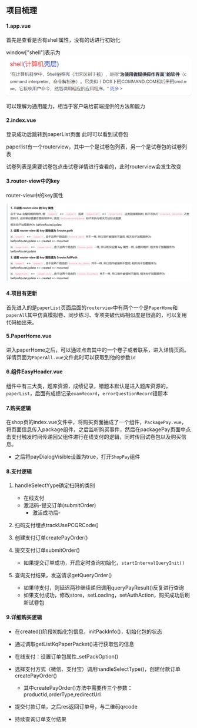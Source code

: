## 项目梳理

#### 1.app.vue

首先是查看是否有shell属性，没有的话进行初始化

window["shell"]表示为![image-20221011161314664](../img/image-20221011161314664.png)

可以理解为通用能力，相当于客户端给前端提供的方法和能力

#### 2.index.vue

登录成功后跳转到paperList页面 此时可以看到试卷包

paperlist有一个routerview，其中一个是试卷包列表，另一个是试卷包的试卷列表

试卷列表是需要试卷包点击试卷详情进行查看的，此时routerview会发生改变

#### 3.router-view中的key

router-view中的key属性

![image-20221013145820879](../img/image-20221013145820879.png)

#### 4.项目有更新

首先进入的是`paperList`页面后面的`routerview`中有两个一个是`PaperHome`和`paperAll`其中仿真模拟卷、同步练习、专项突破代码相似度是很高的，可以复用代码抽出来。

#### 5.PaperHome.vue

进入paperHome之后，可以通过点击其中的一个卷子或者联系，进入详情页面。详情页面为`PaperAll.vue`文件此时可以获取到他的参数`id`

#### 6.组件EasyHeader.vue

组件中有三大类，题库资源，成绩记录，错题本默认是进入题库资源的，`paperList`，后面有成绩记录`examRecord`，`errorQuestionRecord`错题本

#### 7.购买逻辑

在shop页的index.vue文件中，将购买页面抽成了一个组件，`PackagePay.vue`，将页面信息传入package组件，之后监听购买事件，然后在packagePay页面中点击支付触发时间传递回父组件进行在线支付的逻辑，同时传回试卷包以及购买信息。

- 之后将payDialogVisible设置为true，打开`ShopPay`组件

#### 8.支付逻辑

1. handleSelectYype确定扫码的类别
   - 在线支付
   - 激活码-提交订单(submitOrder)
     - 激活成功后-

2. 扫码支付埋点trackUsePCQRCode()
3. 创建支付订单createPayOrder()
4. 提交支付订单submitOrder()
   - 如果提交订单成功，开启定时查询初始化，`startIntervalQueryInit()`
5. 查询支付结果，发送请求getQueryOrder()
   - 如果待支付，则延迟两秒继续递归调用queryPayResult()反复进行查询
   - 如果支付成功，修改store，setLoading，setAuthAction，购买成功后刷新试卷包

#### 9.详细购买逻辑

- 在created()阶段初始化包信息，initPackInfo()，初始化包的状态
- 通过调取getListKqPaperPacket()进行获取包的信息
- 在线支付：设置订单包属性_setPackOption()
- 选择支付方式（微信、支付宝）调用handleSelectType()，创建付款订单createPayOrder()
  - 其中createPayOrder()方法中需要传三个参数：productId,orderType,redirectUrl

- 提交付款订单，之后res返回订单号，与二维码qrcode
- 持续查询订单支付结果

